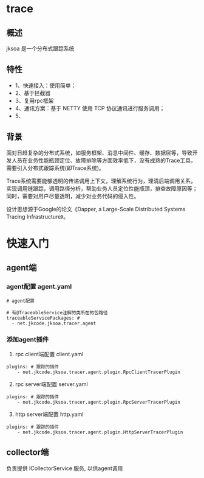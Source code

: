 # trace

## 概述
jksoa 是一个分布式跟踪系统

## 特性

- 1、快速接入：使用简单；
- 2、基于拦截器
- 3、复用rpc框架
- 4、通讯方案：基于 NETTY 使用 TCP 协议通讯进行服务调用；
- 5、


## 背景

面对日趋复杂的分布式系统，如服务框架、消息中间件、缓存、数据层等，导致开发人员在业务性能瓶颈定位、故障排除等方面效率低下，没有成熟的Trace工具，需要引入分布式跟踪系统(即Trace系统)。

Trace系统需要能够透明的传递调用上下文，理解系统行为，理清后端调用关系，实现调用链跟踪，调用路径分析，帮助业务人员定位性能瓶颈，排查故障原因等；同时，需要对用户尽量透明，减少对业务代码的侵入性。

设计思想源于Google的论文《Dapper, a Large-Scale Distributed Systems Tracing Infrastructure》。



# 快速入门



## agent端

### agent配置 agent.yaml

```
# agent配置

# 有@TraceableService注解的类所在的包路径
traceableServicePackages: #
  - net.jkcode.jksoa.tracer.agent
```

### 添加agent插件
1. rpc client端配置 client.yaml

```
plugins: # 跟踪的插件
    - net.jkcode.jksoa.tracer.agent.plugin.RpcClientTracerPlugin
```

2. rpc server端配置 server.yaml

```
plugins: # 跟踪的插件
    - net.jkcode.jksoa.tracer.agent.plugin.RpcServerTracerPlugin
```

3. http server端配置 http.yaml

```
plugins: # 跟踪的插件
    - net.jkcode.jksoa.tracer.agent.plugin.HttpServerTracerPlugin
```

## collector端

负责提供 ICollectorService 服务, 以供agent调用